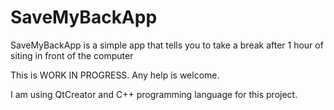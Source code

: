 # SaveMyBackApp
SaveMyBackApp is a simple app that tells you to take a break after 1 hour of siting in front of the computer

This is WORK IN PROGRESS. Any help is welcome.

I am using QtCreator and C++ programming language for this project.
